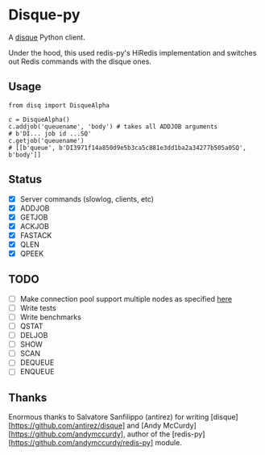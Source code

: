 # Disque-py

A [disque](https://github.com/antirez/disque) Python client.

Under the hood, this used redis-py's HiRedis implementation and switches out
Redis commands with the disque ones.

## Usage

```
from disq import DisqueAlpha

c = DisqueAlpha()
c.addjob('queuename', 'body') # takes all ADDJOB arguments
# b'DI... job id ...SQ'
c.getjob('queuename')
# [[b'queue', b'DI3971f14a850d9e5b3ca5c881e3dd1ba2a34277b505a0SQ', b'body']]
```

## Status

- [x] Server commands (slowlog, clients, etc)
- [x] ADDJOB
- [x] GETJOB
- [x] ACKJOB
- [x] FASTACK
- [x] QLEN
- [x] QPEEK

## TODO

- [ ] Make connection pool support multiple nodes as specified [here][clients]
- [ ] Write tests
- [ ] Write benchmarks
- [ ] QSTAT
- [ ] DELJOB
- [ ] SHOW
- [ ] SCAN
- [ ] DEQUEUE
- [ ] ENQUEUE

## Thanks

Enormous thanks to Salvatore Sanfilippo (antirez) for writing
[disque][https://github.com/antirez/disque] and
[Andy McCurdy][https://github.com/andymccurdy], author of the
[redis-py][https://github.com/andymccurdy/redis-py] module.

[clients]: https://github.com/antirez/disque#client-libraries
